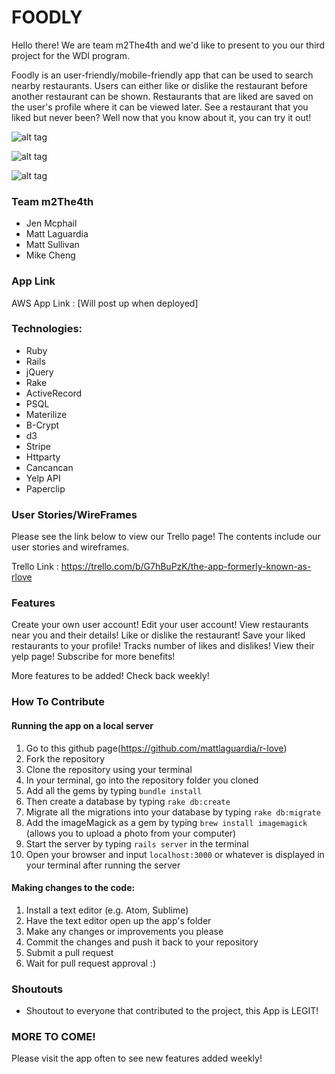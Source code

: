 # FOODLY

Hello there! We are team m2The4th and we'd like to present to you our third project for the WDI program.

Foodly is an user-friendly/mobile-friendly app that can be used to search nearby restaurants. Users can either like or dislike the restaurant before another restaurant can be shown. Restaurants that are liked are saved on the user's profile where it can be viewed later. See a restaurant that you liked but never been? Well now that you know about it, you can try it out!

![alt tag](https://s32.postimg.org/95qynelcl/Screen_Shot_2016_06_30_at_7_07_37_PM.png)

![alt tag](https://s32.postimg.org/f4zyvdrkl/Screen_Shot_2016_06_30_at_7_14_08_PM.png)

![alt tag](https://s31.postimg.org/v256bk2l7/Screen_Shot_2016_06_30_at_7_22_11_PM.png)


### Team m2The4th

- Jen Mcphail
- Matt Laguardia
- Matt Sullivan
- Mike Cheng

### App Link

AWS App Link : [Will post up when deployed]

### Technologies:

- Ruby
- Rails
- jQuery
- Rake
- ActiveRecord
- PSQL
- Materilize
- B-Crypt
- d3
- Stripe
- Httparty
- Cancancan
- Yelp API
- Paperclip

### User Stories/WireFrames

Please see the link below to view our Trello page! The contents include our user stories and wireframes.

Trello Link : https://trello.com/b/G7hBuPzK/the-app-formerly-known-as-rlove

### Features

Create your own user account!
Edit your user account!
View restaurants near you and their details!
Like or dislike the restaurant!
Save your liked restaurants to your profile!
Tracks number of likes and dislikes!
View their yelp page!
Subscribe for more benefits!

More features to be added! Check back weekly!

### How To Contribute

#### Running the app on a local server

1. Go to this github page(https://github.com/mattlaguardia/r-love)
2. Fork the repository
3. Clone the repository using your terminal
4. In your terminal, go into the repository folder you cloned
5. Add all the gems by typing `bundle install`
6. Then create a database by typing `rake db:create`
7. Migrate all the migrations into your database by typing `rake db:migrate`
8. Add the imageMagick as a gem by typing `brew install imagemagick` (allows you to upload a photo from your computer)
9. Start the server by typing `rails server` in the terminal
10. Open your browser and input `localhost:3000` or whatever is displayed in your terminal after running the server

#### Making changes to the code:

1. Install a text editor (e.g. Atom, Sublime)
2. Have the text editor open up the app's folder
3. Make any changes or improvements you please
4. Commit the changes and push it back to your repository
5. Submit a pull request
6. Wait for pull request approval :)

### Shoutouts

- Shoutout to everyone that contributed to the project, this App is LEGIT!

### MORE TO COME!

Please visit the app often to see new features added weekly!

